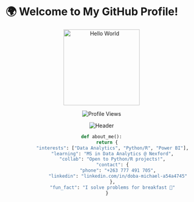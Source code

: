 # 🌍 Welcome to My GitHub Profile!

<div align="center">
  <img src="https://media.giphy.com/media/v1.Y2lkPTc5MGI3NjExcjV5d2JtY3Z2dW5xY2J5YzV1bGx4Y3V5ZzJ6eHp0eGZ5dWZ0aCZlcD12MV9pbnRlcm5hbF9naWZfYnlfaWQmY3Q9Zw/3oKIPEqDGUULpEU0aQ/giphy.gif" width="200" alt="Hello World">
  
  ![Profile Views](https://komarev.com/ghpvc/?username=MichaelDoba&color=blue&style=flat-square)
</div>

<div align="center">
  
  ![Header](https://readme-typing-svg.demolab.com?font=Fira+Code&size=25&duration=3000&pause=500&color=22D3EE&center=true&vCenter=true&width=500&lines=Hello+World!+👋;I'm+Michael+Doba+💻;From+Zimbabwe+Harare;Data+Analyst+📊;Python+R+Learner+🐍)

  ```python
  def about_me():
      return {
          "interests": ["Data Analytics", "Python/R", "Power BI"],
          "learning": "MS in Data Analytics @ Nexford",
          "collab": "Open to Python/R projects!",
          "contact": {
              "phone": "+263 777 491 705",
              "linkedin": "linkedin.com/in/doba-michael-a54a4745"
          },
          "fun_fact": "I solve problems for breakfast 🥞"
      }

